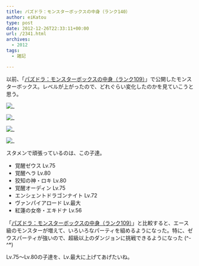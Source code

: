 ```yaml
---
title: パズドラ：モンスターボックスの中身（ランク140）
author: eiKatou
type: post
date: 2012-12-26T22:33:11+00:00
url: /2341.html
archives:
  - 2012
tags:
  - 雑記

---
```

以前、「[パズドラ：モンスターボックスの中身（ランク109）][1]」で公開したモンスターボックス。レベルが上がったので、どれぐらい変化したのかを見ていこうと思う。

![_](/uploads/2012/12/IMG_1204.jpg)
  
<!--more-->


  
![_](/uploads/2012/12/IMG_1205.jpg)

![_](/uploads/2012/12/IMG_1206.jpg)


![_](/uploads/2012/12/IMG_1207.jpg)

スタメンで頑張っているのは、この子達。

  * 覚醒ゼウス Lv.75
  * 覚醒ヘラ Lv.80
  * 狡知の神・ロキ Lv.80
  * 覚醒オーディン Lv.75
  * エンシェントドラゴンナイト Lv.72
  * ヴァンパイアロード Lv.最大
  * 紅蓮の女帝・エキドナ Lv.56

「[パズドラ：モンスターボックスの中身（ランク109）][1]」と比較すると、エース級のモンスターが増えて、いろいろなパーティを組めるようになった。特に、ゼウスパーティが強いので、超級以上のダンジョンに挑戦できるようになった (^-^*)

Lv.75〜Lv.80の子達を、Lv.最大に上げてあげたいね。

 [1]: http://eikatou.net/blog/2012/11/paz_monsterbox_109/
